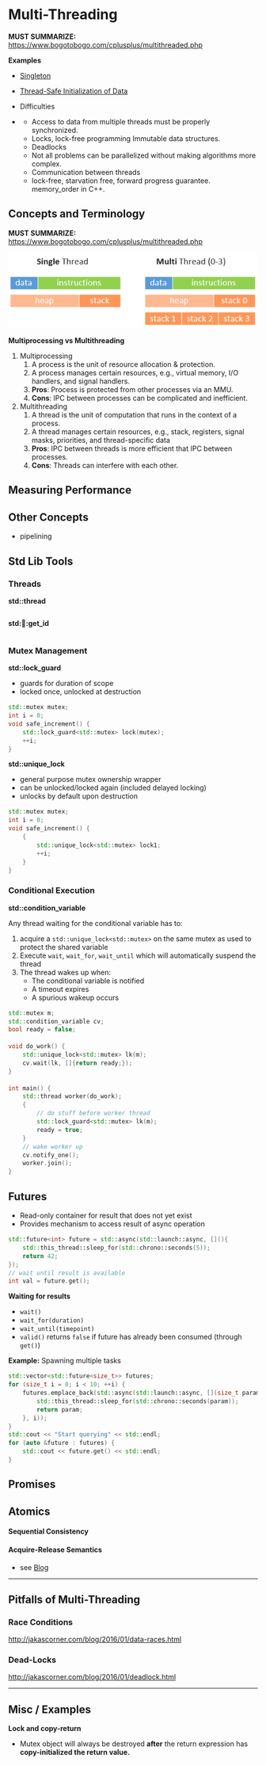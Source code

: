 # Multi-Threading



**MUST SUMMARIZE:** https://www.bogotobogo.com/cplusplus/multithreaded.php











**Examples**

- [Singleton](http://www.modernescpp.com/index.php/thread-safe-initialization-of-a-singleton)

- [Thread-Safe Initialization of Data](http://www.modernescpp.com/index.php/thread-safe-initialization-of-data)

- Difficulties

- - Access to data from multiple threads must be properly synchronized.
  - Locks, lock-free programming Immutable data structures.
  - Deadlocks
  - Not all problems can be parallelized without making algorithms more complex.
  - Communication between threads
  - lock-free, starvation free, forward progress guarantee. memory_order in C++.









## Concepts and Terminology

**MUST SUMMARIZE:** https://www.bogotobogo.com/cplusplus/multithreaded.php



![multi-threading-resource-sharing](img/multi-threading-resource-sharing.png)



**Multiprocessing vs Multithreading**

1. Multiprocessing
   1. A process is the unit of resource allocation & protection.
   2. A process manages certain resources, e.g., virtual memory, I/O handlers, and signal handlers.
   3. **Pros**: Process is protected from other processes via an MMU.
   4. **Cons**: IPC between processes can be complicated and inefficient.
2. Multithreading
   1. A thread is the unit of computation that runs in the context of a process.
   2. A thread manages certain resources, e.g., stack, registers, signal masks, priorities, and thread-specific data
   3. **Pros**: IPC between threads is more efficient that IPC between processes.
   4. **Cons**: Threads can interfere with each other.





## Measuring Performance







## Other Concepts

- pipelining



## Std Lib Tools

### Threads

**std::thread**

```cpp

```

**std::thread::get_id**

```cpp

```



### Mutex Management

**std::lock_guard**

- guards for duration of scope
- locked once, unlocked at destruction

```cpp
std::mutex mutex;
int i = 0;
void safe_increment() {
    std::lock_guard<std::mutex> lock(mutex);
    ++i;
}
```

**std::unique_lock**

- general purpose mutex ownership wrapper
- can be unlocked/locked again (included delayed locking)
- unlocks by default upon destruction

```cpp
std::mutex mutex;
int i = 0;
void safe_increment() {
    {
        std::unique_lock<std::mutex> lock1;
        ++i;
    }
}
```



### Conditional Execution

**std::condition_variable**

Any thread waiting for the conditional variable has to:

1. acquire a `std::unique_lock<std::mutex>` on the same mutex as used to protect the shared variable
2. Execute `wait`, `wait_for`, `wait_until` which will automatically suspend the thread
3. The thread wakes up when:
   - The conditional variable is notified
   - A timeout expires
   - A spurious wakeup occurs

```cpp
std::mutex m;
std::condition_variable cv;
bool ready = false;

void do_work() {
    std::unique_lock<std::mutex> lk(m);
    cv.wait(lk, []{return ready;});
}

int main() {
    std::thread worker(do_work);
    {
        // do stuff before worker thread
        std::lock_guard<std::mutex> lk(m);
        ready = true;
    }
    // wake worker up
    cv.notify_one();
    worker.join();
}
```



## Futures

- Read-only container for result that does not yet exist
- Provides mechanism to access result of async operation



```cpp
std::future<int> future = std::async(std::launch::async, [](){
    std::this_thread::sleep_for(std::chrono::seconds(5));
    return 42;
});
// wait until result is available
int val = future.get();
```



**Waiting for results**

- `wait()`
- `wait_for(duration)`
- `wait_until(timepoint)`
- `valid()` returns `false` if future has already been consumed (through `get()`)



**Example:** Spawning multiple tasks

```cpp
std::vector<std::future<size_t>> futures;
for (size_t i = 0; i < 10; ++i) {
    futures.emplace_back(std::async(std::launch::async, [](size_t param){
        std::this_thread::sleep_for(std::chrono::seconds(param));
        return param;
    }, i));
}
std::cout << "Start querying" << std::endl;
for (auto &future : futures) {
    std::cout << future.get() << std::endl;
}
```



## Promises











## Atomics



#### Sequential Consistency



#### Acquire-Release Semantics



- see [Blog](http://www.modernescpp.com/index.php/acquire-release-semantic)



----------------

## Pitfalls of Multi-Threading

### Race Conditions

http://jakascorner.com/blog/2016/01/data-races.html



### Dead-Locks

http://jakascorner.com/blog/2016/01/deadlock.html





-----------------



## Misc / Examples





**Lock and copy-return**

- Mutex object will always be destroyed **after** the return expression has **copy-initialized the return value.**






